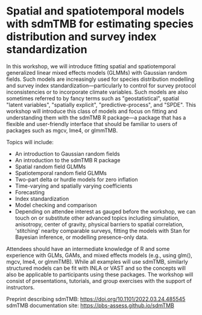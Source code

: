 # Spatial and spatiotemporal models with sdmTMB for estimating species distribution and survey index standardization

In this workshop, we will introduce fitting spatial and spatiotemporal
generalized linear mixed effects models (GLMMs) with Gaussian random fields.
Such models are increasingly used for species distribution modelling and survey
index standardization—particularly to control for survey protocol
inconsistencies or to incorporate climate variables. Such models are also
sometimes referred to by fancy terms such as "geostatistical", spatial "latent
variables", "spatially explicit", "predictive-process", and "SPDE". This
workshop will introduce this class of models and focus on fitting and
understanding them with the sdmTMB R package—a package that has a flexible
and user-friendly interface that should be familiar to users of packages such
as mgcv, lme4, or glmmTMB.

Topics will include:
* An introduction to Gaussian random fields
* An introduction to the sdmTMB R package
* Spatial random field GLMMs
* Spatiotemporal random field GLMMs
* Two-part delta or hurdle models for zero inflation
* Time-varying and spatially varying coefficients
* Forecasting
* Index standardization
* Model checking and comparison
* Depending on attendee interest as gauged before the workshop, we can touch on
  or substitute other advanced topics including simulation, anisotropy, center
  of gravity, physical barriers to spatial correlation, 'stitching' nearby
  comparable surveys, fitting the models with Stan for Bayesian inference, or
  modelling presence-only data.

Attendees should have an intermediate knowledge of R and some experience with
GLMs, GAMs, and mixed effects models (e.g., using glm(), mgcv, lme4, or
glmmTMB). While all examples will use sdmTMB, similarly structured models can
be fit with INLA or VAST and so the concepts will also be applicable to
participants using these packages. The workshop will consist of presentations,
tutorials, and group exercises with the support of instructors.

Preprint describing sdmTMB: https://doi.org/10.1101/2022.03.24.485545
sdmTMB documentation site: https://pbs-assess.github.io/sdmTMB
